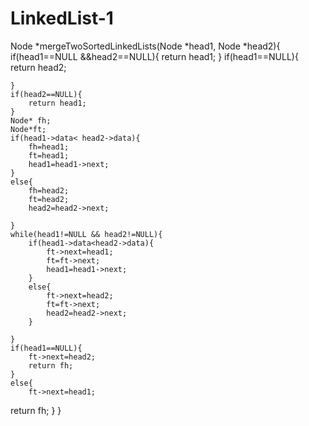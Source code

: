 # LinkedList-1
Node *mergeTwoSortedLinkedLists(Node *head1, Node *head2){
    if(head1==NULL &&head2==NULL){
        return head1;
    }
    if(head1==NULL){
        return head2;

    }
    if(head2==NULL){
        return head1;
    }
    Node* fh; 
    Node*ft;
    if(head1->data< head2->data){
        fh=head1;
        ft=head1;
        head1=head1->next;
    }
    else{
        fh=head2;
        ft=head2;
        head2=head2->next;

    }
    while(head1!=NULL && head2!=NULL){
        if(head1->data<head2->data){
            ft->next=head1;
            ft=ft->next;
            head1=head1->next;
        }
        else{
            ft->next=head2;
            ft=ft->next;
            head2=head2->next;
        }

    }
    if(head1==NULL){
        ft->next=head2;
        return fh;
    }
    else{
        ft->next=head1;
return fh;
    }
}

